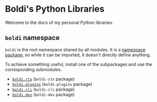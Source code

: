 # Boldi's Python Libraries

Welcome to the docs of my personal Python libraries.

## `boldi` namespace

`boldi` is the root namespace shared by all modules.
It is a [namespace package](https://realpython.com/python-namespace-package/),
so while it can be imported, it doesn't directly define anything.

To achieve something useful, install one of the subpackages and use the corresponding submodules.

* [`boldi.ctx`](ctx.md) (`boldi-ctx` package)
* [`boldi.plugins`](plugins.md) (`boldi-plugins` package)
* [`boldi.cli`](cli.md) (`boldi-cli` package)
* [`boldi.dev`](dev.md) (`boldi-dev` package)
